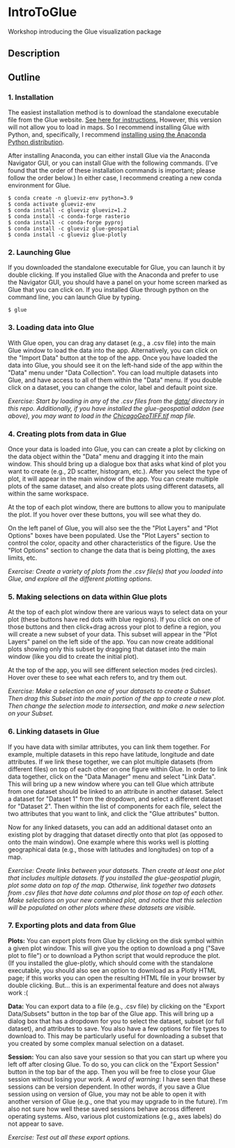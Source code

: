 # IntroToGlue
Workshop introducing the Glue visualization package

## Description

## Outline

### 1. Installation

The easiest installation method is to download the standalone executable file from the Glue website.  [See here for instructions.](https://glueviz.readthedocs.io/en/stable/installation/standalone.html)  However, this version will not allow you to load in maps.  So I recommend installing Glue with Python, and, specifically, I recommend [installing using the Anaconda Python distribution](https://glueviz.readthedocs.io/en/stable/installation/conda.html). 

After installing Anaconda, you can either install Glue via the Anaconda Navigator GUI, or you can install Glue with the following commands.  (I've found that the order of these installation commands is important; please follow the order below.)  In either case, I recommend creating a new conda environment for Glue.


```
$ conda create -n glueviz-env python=3.9
$ conda activate glueviz-env
$ conda install -c glueviz glueviz=1.2
$ conda install -c conda-forge rasterio
$ conda install -c conda-forge pyproj
$ conda install -c glueviz glue-geospatial 
$ conda install -c glueviz glue-plotly
```

### 2. Launching Glue

If you downloaded the standalone executable for Glue, you can launch it by double clicking.  If you installed Glue with the Anaconda and prefer to use the Navigator GUI, you should have a panel on your home screen marked as Glue that you can click on.  If you installed Glue through python on the command line, you can launch Glue by typing.

```
$ glue
```

### 3. Loading data into Glue

With Glue open, you can drag any dataset (e.g., a .csv file) into the main Glue window to load the data into the app.  Alternatively, you can click on the "Import Data" button at the top of the app.  Once you have loaded the data into Glue, you should see it on the left-hand side of the app within the "Data" menu under "Data Collection". You can load multiple datasets into Glue, and have access to all of them within the "Data" menu.  If you double click on a dataset, you can change the color, label and default point size.

*Exercise: Start by loading in any of the .csv files from the [data/](https://github.com/ageller/IntroToGlue/tree/main/data) directory in this repo.  Additionally, if you have installed the glue-geospatial addon (see above), you may want to load in the [ChicagoGeoTIFF.tif](https://github.com/ageller/IntroToGlue/blob/main/data/ChicagoGeoTIFF.tif) map file.*

### 4. Creating plots from data in Glue

Once your data is loaded into Glue, you can can create a plot by clicking on the data object within the "Data" menu and dragging it into the main window.  This should bring up a dialogue box that asks what kind of plot you want to create (e.g., 2D scatter, histogram, etc.).  After you select the type of plot, it will appear in the main window of the app.  You can create multiple plots of the same dataset, and also create plots using different datasets, all within the same workspace.  

At the top of each plot window, there are buttons to allow you to manipulate the plot.  If you hover over these buttons, you will see what they do.  

On the left panel of Glue, you will also see the the "Plot Layers" and "Plot Options" boxes have been populated.  Use the "Plot Layers" section to control the color, opacity and other characteristics of the figure.  Use the "Plot Options" section to change the data that is being plotting, the axes limits, etc.  

*Exercise: Create a variety of plots from the .csv file(s) that you loaded into Glue, and explore all the different plotting options.*

### 5. Making selections on data within Glue plots

At the top of each plot window there are various ways to select data on your plot (these buttons have red dots with blue regions).  If you click on one of those buttons and then click+drag across your plot to define a region, you will create a new subset of your data.  This subset will appear in the "Plot Layers" panel on the left side of the app.  You can now create additional plots showing only this subset by dragging that dataset into the main window (like you did to create the initial plot).   

At the top of the app, you will see different selection modes (red circles).  Hover over these to see what each refers to, and try them out.

*Exercise: Make a selection on one of your datasets to create a Subset.  Then drag this Subset into the main portion of the app to create a new plot.  Then change the selection mode to intersection, and make a new selection on your Subset.*  

### 6. Linking datasets in Glue

If you have data with similar attributes, you can link them together.  For example, multiple datasets in this repo have latitude, longitude and date attributes.  If we link these together, we can plot multiple datasets (from different files) on top of each other on one figure within Glue.  In order to link data together, click on the "Data Manager" menu and select "Link Data".  This will bring up a new window where you can tell Glue which attribute from one dataset should be linked to an attribute in another dataset.  Select a dataset for "Dataset 1" from the dropdown, and select a different dataset for "Dataset 2".  Then within the list of components for each file, select the two attributes that you want to link, and click the "Glue attributes" button. 

Now for any linked datasets, you can add an additional dataset onto an existing plot by dragging that dataset directly onto that plot (as opposed to onto the main window).  One example where this works well is plotting geographical data (e.g., those with latitudes and longitudes) on top of a map.  

*Exercise: Create links between your datasets.  Then create at least one plot that includes multiple datasets.  If you installed the glue-geospatial plugin, plot some data on top of the map.  Otherwise, link together two datasets from .csv files that have date columns and plot those on top of each other. Make selections on your new combined plot, and notice that this selection will be populated on other plots where these datasets are visible.* 

### 7. Exporting plots and data from Glue

**Plots:** You can export plots from Glue by clicking on the disk symbol within a given plot window.  This will give you the option to download a png ("Save plot to file") or to download a Python script that would reproduce the plot.  (If you installed the glue-plotly, which should come with the standalone executable, you should also see an option to download as a Plotly HTML page; if this works you can open the resulting HTML file in your browser by double clicking.  But... this is an experimental feature and does not always work :(

**Data:** You can export data to a file (e.g., .csv file) by clicking on the "Export Data/Subsets" button in the top bar of the Glue app.  This will bring up a dialog box that has a dropdown for you to select the dataset, subset (or full dataset), and attributes to save.  You also have a few options for file types to download to.  This may be particularly useful for downloading a subset that you created by some complex manual selection on a dataset.

**Session:** You can also save your session so that you can start up where you left off after closing Glue.  To do so, you can click on the "Export Session" button in the top bar of the app.  Then you will be free to close your Glue session without losing your work.  *A word of warning*: I have seen that these sessions can be version dependent.  In other words, if you save a Glue session using on version of Glue, you may not be able to open it with another version of Glue (e.g., one that you may upgrade to in the future).  I'm also not sure how well these saved sessions behave across different operating systems.  Also, various plot customizations (e.g., axes labels) do not appear to save.

*Exercise: Test out all these export options.*